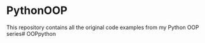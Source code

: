 # PythonOOP
This repository contains all the original code examples from my Python OOP series#   O O P p y t h o n  
 
